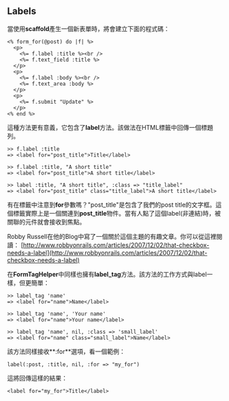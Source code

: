 ## Labels

當使用**scaffold**產生一個新表單時，將會建立下面的程式碼：

	<% form_for(@post) do |f| %>
	  <p>
	    <%= f.label :title %><br />
	    <%= f.text_field :title %>
	  </p>
	  <p>
	    <%= f.label :body %><br />
	    <%= f.text_area :body %>
	  </p>
	  <p>
	    <%= f.submit "Update" %>
	  </p>
	<% end %>

這種方法更有意義，它包含了**label**方法。該做法在HTML標籤中回傳一個標題列。

	>> f.label :title
	=> <label for="post_title">Title</label>

	>> f.label :title, "A short title"
	=> <label for="post_title">A short title</label>

	>> label :title, "A short title", :class => "title_label"
	=> <label for="post_title" class="title_label">A short title</label>

有在標籤中注意到**for**參數嗎？"post\_title"是包含了我們的post title的文字框。這個<label>標籤實際上是一個關連到**post\_title**物件。當有人點了這個label(非連結)時，被關聯的元件就會接收到焦點。

Robby Russell在他的Blog中寫了一個關於這個主題的有趣文章。你可以從這裡閱讀：
[http://www.robbyonrails.com/articles/2007/12/02/that-checkbox-needs-a-label](http://www.robbyonrails.com/articles/2007/12/02/that-checkbox-needs-a-label)

在**FormTagHelper**中同樣也擁有**label\_tag**方法。該方法的工作方式與label一樣，但更簡單：

	>> label_tag 'name'
	=> <label for="name">Name</label> 

	>> label_tag 'name', 'Your name'
	=> <label for="name">Your name</label> 

	>> label_tag 'name', nil, :class => 'small_label'
	=> <label for="name" class="small_label">Name</label>

該方法同樣接收**:for**選項，看一個範例：

	label(:post, :title, nil, :for => "my_for")

這將回傳這樣的結果：

	<label for="my_for">Title</label>